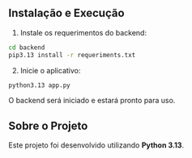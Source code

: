 
## Instalação e Execução


1. Instale os requerimentos do backend:

```bash
cd backend
pip3.13 install -r requeriments.txt
```

2. Inicie o aplicativo:

```bash
python3.13 app.py
```

O backend será iniciado e estará pronto para uso.

## Sobre o Projeto

Este projeto foi desenvolvido utilizando **Python 3.13**.
